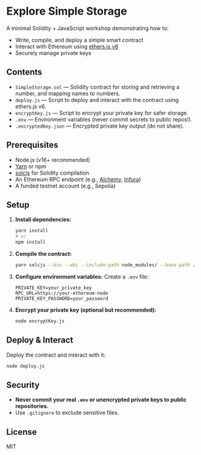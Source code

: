 # Explore Simple Storage

A minimal Solidity + JavaScript workshop demonstrating how to:
- Write, compile, and deploy a simple smart contract
- Interact with Ethereum using [ethers.js v6](https://docs.ethers.org/v6/)
- Securely manage private keys

## Contents

- `SimpleStorage.sol` — Solidity contract for storing and retrieving a number, and mapping names to numbers.
- `deploy.js` — Script to deploy and interact with the contract using ethers.js v6.
- `encryptKey.js` — Script to encrypt your private key for safer storage.
- `.env` — Environment variables (never commit secrets to public repos!).
- `.encryptedKey.json` — Encrypted private key output (do not share).

## Prerequisites

- Node.js (v16+ recommended)
- [Yarn](https://yarnpkg.com/) or npm
- [solcjs](https://www.npmjs.com/package/solc) for Solidity compilation
- An Ethereum RPC endpoint (e.g., [Alchemy](https://alchemy.com/), [Infura](https://infura.io/))
- A funded testnet account (e.g., Sepolia)

## Setup

1. **Install dependencies:**
   ```bash
   yarn install
   # or
   npm install
   ```

2. **Compile the contract:**
   ```bash
   yarn solcjs --bin --abi --include-path node_modules/ --base-path . -o . SimpleStorage.sol
   ```

3. **Configure environment variables:**
   Create a `.env` file:
   ```
   PRIVATE_KEY=your_private_key
   RPC_URL=https://your-ethereum-node
   PRIVATE_KEY_PASSWORD=your_password
   ```

4. **Encrypt your private key (optional but recommended):**
   ```bash
   node encryptKey.js
   ```

## Deploy & Interact

Deploy the contract and interact with it:

```bash
node deploy.js
```

## Security

- **Never commit your real `.env` or unencrypted private keys to public repositories.**
- Use `.gitignore` to exclude sensitive files.

## License

MIT
